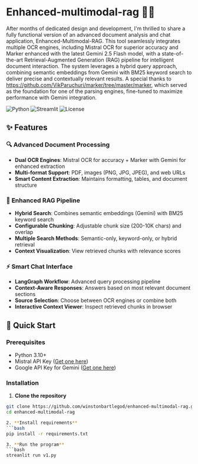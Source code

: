 # Enhanced-multimodal-rag 🤖📄

After months of dedicated design and development, I'm thrilled to share a fully functional version of an advanced document analysis and chat application, Enhanced-Multimodal-RAG. This tool seamlessly integrates multiple OCR engines, including Mistral OCR for superior accuracy and Marker enhanced with the latest Gemini 2.5 Flash model, with a state-of-the-art Retrieval-Augmented Generation (RAG) pipeline for intelligent document interaction. The system leverages a hybrid query approach, combining semantic embeddings from Gemini with BM25 keyword search to deliver precise and contextually relevant results. A special thanks to https://github.com/VikParuchuri/marker/tree/master/marker, which served as the foundation for one of the parsing engines, fine-tuned to maximize performance with Gemini integration.

![Python](https://img.shields.io/badge/python-3.8+-blue.svg)
![Streamlit](https://img.shields.io/badge/streamlit-1.28+-red.svg)
![License](https://img.shields.io/badge/license-MIT-green.svg)

## ✨ Features

### 🔍 **Advanced Document Processing**
- **Dual OCR Engines**: Mistral OCR for accuracy + Marker with Gemini for enhanced extraction
- **Multi-format Support**: PDF, images (PNG, JPG, JPEG), and web URLs
- **Smart Content Extraction**: Maintains formatting, tables, and document structure

### 🧠 **Enhanced RAG Pipeline**
- **Hybrid Search**: Combines semantic embeddings (Gemini) with BM25 keyword search
- **Configurable Chunking**: Adjustable chunk size (200-10K chars) and overlap
- **Multiple Search Methods**: Semantic-only, keyword-only, or hybrid retrieval
- **Context Visualization**: View retrieved chunks with relevance scores

### ⚡ **Smart Chat Interface**
- **LangGraph Workflow**: Advanced query processing pipeline
- **Context-Aware Responses**: Answers based on most relevant document sections
- **Source Selection**: Choose between OCR engines or combine both
- **Interactive Context Viewer**: Inspect retrieved chunks in browser

## 🚀 Quick Start

### Prerequisites
- Python 3.10+
- Mistral API Key ([Get one here](https://console.mistral.ai/))
- Google API Key for Gemini ([Get one here](https://makersuite.google.com/app/apikey))

### Installation

1. **Clone the repository**
```bash
git clone https://github.com/winstonbartlegod/enhanced-multimodal-rag.git
cd enhanced-multimodal-rag

2. **Install requirements**
```bash
pip install -r requirements.txt

3. **Run the program**
```bash
streanlit run v1.py

